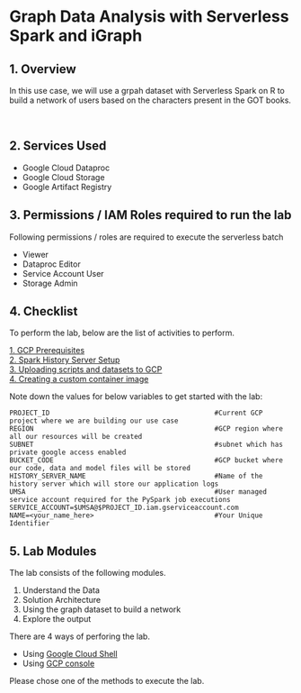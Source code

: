 # Graph Data Analysis with Serverless Spark and iGraph

## 1. Overview

In this use case, we will use a grpah dataset with Serverless Spark on R to build a network of users based on the characters present in the GOT books.

<br>

## 2. Services Used

* Google Cloud Dataproc
* Google Cloud Storage
* Google Artifact Registry

## 3. Permissions / IAM Roles required to run the lab

Following permissions / roles are required to execute the serverless batch

- Viewer
- Dataproc Editor
- Service Account User
- Storage Admin

## 4. Checklist

To perform the lab, below are the list of activities to perform. <br>

[1. GCP Prerequisites](/instructions/01-gcp-prerequisites.md)<br>
[2. Spark History Server Setup](/instructions/02-persistent-history-server.md)<br>
[3. Uploading scripts and datasets to GCP](/instructions/03-files-upload.md)<br>
[4. Creating a custom container image](/instructions/04-create-docker-image.md)<br>

Note down the values for below variables to get started with the lab:

```
PROJECT_ID                                         #Current GCP project where we are building our use case
REGION                                             #GCP region where all our resources will be created
SUBNET                                             #subnet which has private google access enabled
BUCKET_CODE                                        #GCP bucket where our code, data and model files will be stored
HISTORY_SERVER_NAME                                #Name of the history server which will store our application logs
UMSA                                               #User managed service account required for the PySpark job executions
SERVICE_ACCOUNT=$UMSA@$PROJECT_ID.iam.gserviceaccount.com
NAME=<your_name_here>                              #Your Unique Identifier
```

## 5. Lab Modules

The lab consists of the following modules.

1. Understand the Data
2. Solution Architecture
3. Using the graph dataset to build a network
4. Explore the output

There are 4 ways of perforing the lab.
- Using [Google Cloud Shell](/instructions/05a_social_network_graph_gcloud_execution.md)
- Using [GCP console](/instructions/05b_social_network_graph_console_execution.md)

Please chose one of the methods to execute the lab.